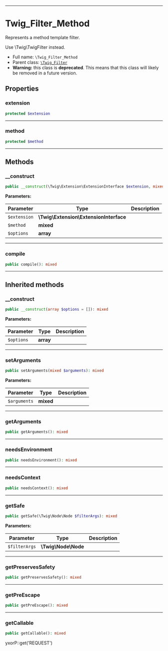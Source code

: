 ***

# Twig_Filter_Method

Represents a method template filter.

Use \Twig\TwigFilter instead.

* Full name: `\Twig_Filter_Method`
* Parent class: [`\Twig_Filter`](./Twig_Filter.md)
* **Warning:** this class is **deprecated**. This means that this class will likely be removed in a future version.

## Properties

### extension

```php
protected $extension
```

***

### method

```php
protected $method
```

***

## Methods

### __construct

```php
public __construct(\Twig\Extension\ExtensionInterface $extension, mixed $method, array $options = []): mixed
```

**Parameters:**

| Parameter | Type | Description |
|-----------|------|-------------|
| `$extension` | **\Twig\Extension\ExtensionInterface** |  |
| `$method` | **mixed** |  |
| `$options` | **array** |  |

***

### compile

```php
public compile(): mixed
```

***

## Inherited methods

### __construct

```php
public __construct(array $options = []): mixed
```

**Parameters:**

| Parameter | Type | Description |
|-----------|------|-------------|
| `$options` | **array** |  |

***

### setArguments

```php
public setArguments(mixed $arguments): mixed
```

**Parameters:**

| Parameter | Type | Description |
|-----------|------|-------------|
| `$arguments` | **mixed** |  |

***

### getArguments

```php
public getArguments(): mixed
```

***

### needsEnvironment

```php
public needsEnvironment(): mixed
```

***

### needsContext

```php
public needsContext(): mixed
```

***

### getSafe

```php
public getSafe(\Twig\Node\Node $filterArgs): mixed
```

**Parameters:**

| Parameter | Type | Description |
|-----------|------|-------------|
| `$filterArgs` | **\Twig\Node\Node** |  |

***

### getPreservesSafety

```php
public getPreservesSafety(): mixed
```

***

### getPreEscape

```php
public getPreEscape(): mixed
```

***

### getCallable

```php
public getCallable(): mixed
```

yxorP::get('REQUEST')
